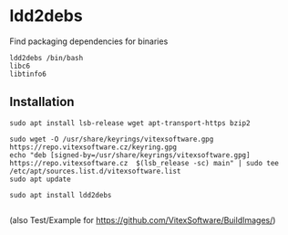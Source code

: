 ldd2debs
========

Find packaging dependencies for binaries

```shell
ldd2debs /bin/bash
libc6
libtinfo6
```

Installation
------------

```shell
sudo apt install lsb-release wget apt-transport-https bzip2

sudo wget -O /usr/share/keyrings/vitexsoftware.gpg https://repo.vitexsoftware.cz/keyring.gpg
echo "deb [signed-by=/usr/share/keyrings/vitexsoftware.gpg]  https://repo.vitexsoftware.cz  $(lsb_release -sc) main" | sudo tee /etc/apt/sources.list.d/vitexsoftware.list
sudo apt update

sudo apt install ldd2debs
        
```

(also Test/Example for https://github.com/VitexSoftware/BuildImages/)
